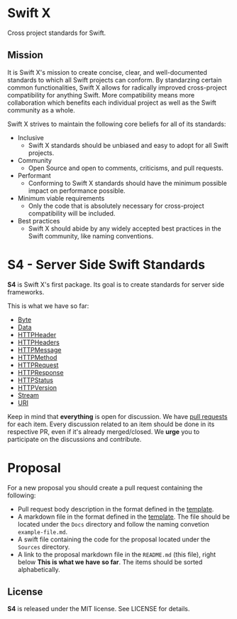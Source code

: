 # Swift X

Cross project standards for Swift.

## Mission

It is Swift X's mission to create concise, clear, and well-documented standards to which all Swift projects can conform. By standarzing certain common functionalities, Swift X allows for radically improved cross-project compatibility for anything Swift. More compatibility means more collaboration which benefits each individual project as well as the Swift community as a whole.

Swift X strives to maintain the following core beliefs for all of its standards:
- Inclusive
    - Swift X standards should be unbiased and easy to adopt for all Swift projects.
- Community
    - Open Source and open to comments, criticisms, and pull requests.
- Performant
    - Conforming to Swift X standards should have the minimum possible impact on performance possible.
- Minimum viable requirements
    - Only the code that is absolutely necessary for cross-project compatibility will be included.
- Best practices
    - Swift X should abide by any widely accepted best practices in the Swift community, like naming conventions.

# S4 - Server Side Swift Standards

**S4** is Swift X's first package. Its goal is to create standards for server side frameworks.

This is what we have so far:

- [Byte](Docs/byte.md)
- [Data](Docs/data.md)
- [HTTPHeader](Docs/http-header.md)
- [HTTPHeaders](Docs/http-headers.md)
- [HTTPMessage](Docs/http-message.md)
- [HTTPMethod](Docs/http-method.md)
- [HTTPRequest](Docs/http-request.md)
- [HTTPResponse](Docs/http-response.md)
- [HTTPStatus](Docs/http-status.md)
- [HTTPVersion](Docs/http-version.md)
- [Stream](Docs/stream.md)
- [URI](Docs/uri.md)

Keep in mind that **everything** is open for discussion. We have [pull requests](https://github.com/swift-x/s4/pulls) for each item. Every discussion related to an item should be done in its respective PR, even if it's already merged/closed. We **urge** you to participate on the discussions and contribute.

# Proposal

For a new proposal you should create a pull request containing the following:

- Pull request body description in the format defined in the [template](template.md).
- A markdown file in the format defined in the [template](template.md). The file should be located under the `Docs` directory and follow the naming convetion `example-file.md`.
- A swift file containing the code for the proposal located under the `Sources` directory.
- A link to the proposal markdown file in the `README.md` (this file), right below **This is what we have so far**. The items should be sorted alphabetically.

License
-------

**S4** is released under the MIT license. See LICENSE for details.
